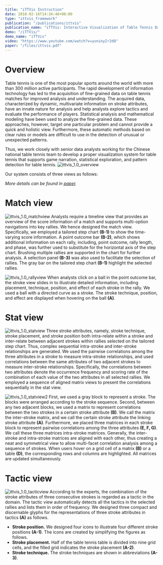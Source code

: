 ```yaml
---
title: "iTTVis Instruction"
date: 2018-02-16T14:34:48+08:00
type: "ittvis_framework"
publication: "/publications/ittvis"
publication_name: "iTTVis: Interactive Visualization of Table Tennis Data"
demo: "/iTTVis/"
demo_name: "iTTVis"
video: "https://www.youtube.com/watch?v=yuninyIr2dQ"
paper: "/files/ittvis.pdf"
---
```

# Overview
Table tennis is one of the most popular sports around the world with more than 300 million active participants. The rapid development of information technology has led to the acquisition of fine-grained data on table tennis matches for improved analysis and understanding. The acquired data, characterized by dynamic, multivariate information on stroke attributes, have an innate nature for analysis and help analysts explore tactics and evaluate the performance of players. Statistical analysis and mathematical modeling have been used to analyze the fine-grained data. These approaches, however, target one particular problem and cannot provide a quick and holistic view. Furthermore, these automatic methods based on clear rules or models are difficult to use in the detection of unusual or unexpected patterns.

Thus, we work closely with senior data analysts working for the Chinese national table tennis team to develop a proper visualization system for table tennis that supports game narration, statistical exploration, and pattern detection for table tennis.
![ittvis_1.0_overview](/images/ittvis_framework/ittvis_1.0_overview.jpg)

Our system consists of three views as follows:

_More details can be found in [paper](/files/ittvis.pdf)._

# Match view
![ittvis_1.0_matchview](/images/ittvis_framework/ittvis_1.0_matchview.jpg)
Analysts require a timeline view that provides an overview of the score information of a match and supports multi-option navigations into key rallies.
We hence designed the match view. Specifically, we employed a tailored step chart **(B-1)** to show the time-varying score information. A point outcome bar **(B-2)**, which shows additional information on each rally, including, point outcome, rally length, and phase, was further used to substitute for the horizontal axis of the step chart. Brushing multiple rallies are supported in the chart for further analysis. A selection panel **(B-3)** was also used to facilitate the selection of rallies. The gray bar on the tailored step chart **(B-1)** highlight the selected rallies.

![ittvis_1.0_rallyview](/images/ittvis_framework/ittvis_1.0_rallyview.jpg)
When analysts click on a ball in the point outcome bar, the stroke view slides in to illustrate detailed information, including placement, technique, position, and effect of each stroke in the rally. We used a ball with a directed curve as a stroke. The stroke technique, position, and effect are displayed when hovering on the ball **(A)**.

# Stat view
![ittvis_1.0_statview](/images/ittvis_framework/ittvis_1.0_statview.jpg)
Three stroke attributes, namely, stroke technique, stroke placement, and stroke position both intra-relate within a stroke and inter-relate between adjacent strokes within rallies selected on the tailored step chart. Thus, complex sequential intra-stroke and inter-stroke relationships are generated. We used the pairwise correlations among the three attributes in a stroke to measure intra-stroke relationships, and used correlations between the same attributes of two adjacent strokes to measure inter-stroke relationships. Specifically, the correlations between two attributes denote the occurrence frequency and scoring rate of the combination of each value of the two attributes in all selected rallies.
We employed a sequence of aligned matrix views to present the correlations sequentially in the stat view.

![ittvis_1.0_statview2](/images/ittvis_framework/ittvis_1.0_statview2.jpg)
First, we used a gray block to represent a stroke. The blocks were arranged according to the stroke sequence. Second, between any two adjacent blocks, we used a matrix to represent correlations between the two strokes in a certain stroke attribute **(B)**. We call the matrix the inter-stroke matrix, and we call the certain stroke attribute the linking stroke attribute **(A)**. Furthermore, we placed three matrices in each stroke block to represent pairwise correlations among the three attributes **(E, F, G)**. We call these three matrices intra-stroke matrices. Generally, the inter-stroke and intra-stroke matrices are aligned with each other, thus creating a neat and symmetrical view to allow multi-facet correlation analysis among a sequence of strokes.
When users hover on a grid cell of a matrix **(B)** or a table **(D)**, the corresponding rows and columns are highlighted. All matrices are updated simultaneously.

# Tactic view
![ittvis_1.0_tacticview](/images/ittvis_framework/ittvis_1.0_tacticview.jpg)
According to the experts, the combination of the stroke attributes of three consecutive strokes is regarded as a tactic in the domain. The tactic view automatically detects all the tactics in the selected rallies and lists them in order of frequency. We designed three compact and discernable glyphs for the representations of three stroke attributes in tactics **(A)** as follows.

- **Stroke position.** We designed four icons to illustrate four different stroke positions **(A-1)**. The icons are created by simplifying the figures as follows.
-  **Stroke placement.** Half of the table tennis table is divided into nine grid cells, and the filled grid indicates the stroke placement **(A-2)**.
- **Stroke technique.** The stroke techniques are shown in abbreviations **(A-3)**.
